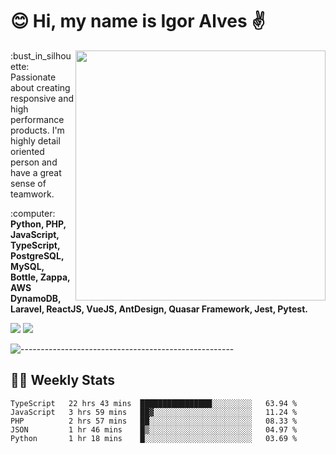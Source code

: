 # :blush: Hi, my name is Igor Alves :v:

<img src="https://github-readme-stats.vercel.app/api?username=iguit0&show_icons=true&include_all_commits=true&count_private=true&theme=dark" min-width="400px" max-width="400px" width="400px" align="right" />

<p align="left"> 
  :bust_in_silhouette: Passionate about creating responsive and high performance products.
  I'm highly detail oriented person and have a great sense of teamwork.
</p>

<p align="left">
  :computer: <strong>Python, PHP, JavaScript, TypeScript, PostgreSQL, MySQL, Bottle, Zappa, AWS DynamoDB, Laravel, ReactJS, VueJS, AntDesign, Quasar Framework, Jest, Pytest.</strong>
</p>

<p align="left">
  <a href="https://www.linkedin.com/in/igor-lucio-alves" target="_blank" rel="noopener noreferrer" alt="LinkedIn">
  <img src="https://img.shields.io/badge/LinkedIn-0077B5?style=for-the-badge&logo=linkedin&logoColor=white" /></a>

  <a href="https://t.me/iguit0" target="_blank" rel="noopener noreferrer" alt="Telegram">
  <img src="https://img.shields.io/badge/Telegram-2CA5E0?style=for-the-badge&logo=telegram&logoColor=white" /></a>
</p>

![-----------------------------------------------------](https://raw.githubusercontent.com/andreasbm/readme/master/assets/lines/aqua.png)

## :man_technologist: Weekly Stats
<!--START_SECTION:waka-->
```text
TypeScript   22 hrs 43 mins  ████████████████░░░░░░░░░   63.94 % 
JavaScript   3 hrs 59 mins   ██▓░░░░░░░░░░░░░░░░░░░░░░   11.24 % 
PHP          2 hrs 57 mins   ██░░░░░░░░░░░░░░░░░░░░░░░   08.33 % 
JSON         1 hr 46 mins    █▒░░░░░░░░░░░░░░░░░░░░░░░   04.97 % 
Python       1 hr 18 mins    █░░░░░░░░░░░░░░░░░░░░░░░░   03.69 % 
```
<!--END_SECTION:waka-->
